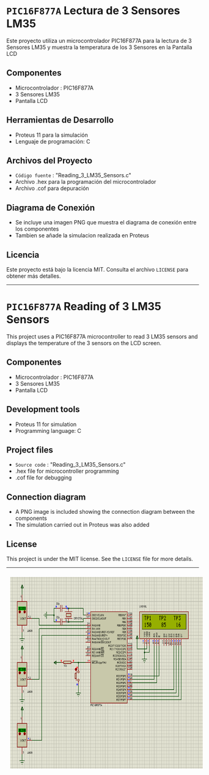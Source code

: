 # `PIC16F877A` Lectura de 3 Sensores LM35

Este proyecto utiliza un microcontrolador PIC16F877A para la lectura de 3 Sensores LM35 y muestra la temperatura de los 3 Sensores en la Pantalla LCD

## Componentes
- Microcontrolador : PIC16F877A
- 3 Sensores LM35
- Pantalla LCD

## Herramientas de Desarrollo
- Proteus 11 para la simulación
- Lenguaje de programación: C

## Archivos del Proyecto
- `Código fuente` : "Reading_3_LM35_Sensors.c"
- Archivo .hex para la programación del microcontrolador
- Archivo .cof para depuración

## Diagrama de Conexión
- Se incluye una imagen PNG que muestra el diagrama de conexión entre los componentes
- Tambien se añade la simulacion realizada en Proteus

## Licencia
Este proyecto está bajo la licencia MIT. Consulta el archivo `LICENSE` para obtener más detalles.

-------------------------------

# `PIC16F877A` Reading of 3 LM35 Sensors

This project uses a PIC16F877A microcontroller to read 3 LM35 sensors and displays the temperature of the 3 sensors on the LCD screen.

## Componentes
- Microcontrolador : PIC16F877A
- 3 Sensores LM35
- Pantalla LCD

## Development tools
- Proteus 11 for simulation
- Programming language: C

## Project files
- `Source code` : "Reading_3_LM35_Sensors.c"
- .hex file for microcontroller programming
- .cof file for debugging

## Connection diagram
- A PNG image is included showing the connection diagram between the components
- The simulation carried out in Proteus was also added
  
## License
This project is under the MIT license. See the `LICENSE` file for more details.

-------------------------------

<p align="center" >
<img width="700px" height="500px" style="margin: 10px" src="./Diagram_Reading_3_LM35_Sensors.png"> 
</p>


